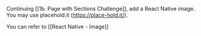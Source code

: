 Continuing [[1b. Page with Sections Challenge]], add a React Native image. You may use placehold.it (https://place-hold.it/).

You can refer to [[React Native - Image]]